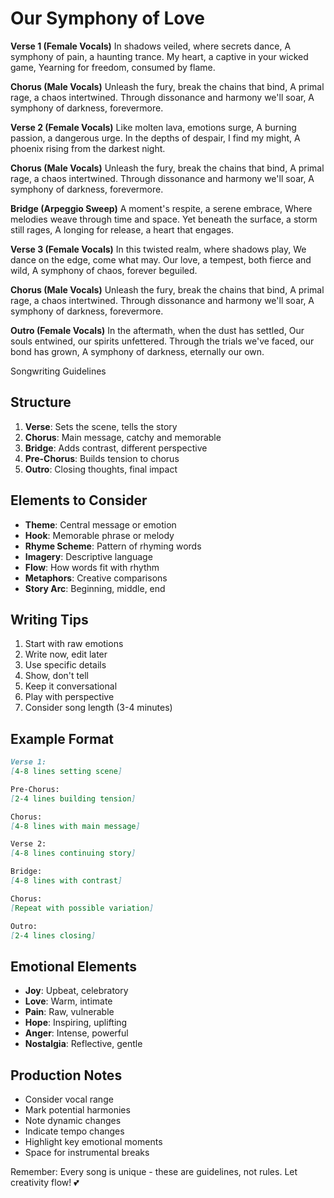 # Our Symphony of Love

**Verse 1 (Female Vocals)**
In shadows veiled, where secrets dance,
A symphony of pain, a haunting trance.
My heart, a captive in your wicked game,
Yearning for freedom, consumed by flame.

**Chorus (Male Vocals)**
Unleash the fury, break the chains that bind,
A primal rage, a chaos intertwined.
Through dissonance and harmony we'll soar,
A symphony of darkness, forevermore.

**Verse 2 (Female Vocals)**
Like molten lava, emotions surge,
A burning passion, a dangerous urge.
In the depths of despair, I find my might,
A phoenix rising from the darkest night.

**Chorus (Male Vocals)**
Unleash the fury, break the chains that bind,
A primal rage, a chaos intertwined.
Through dissonance and harmony we'll soar,
A symphony of darkness, forevermore.

**Bridge (Arpeggio Sweep)**
A moment's respite, a serene embrace,
Where melodies weave through time and space.
Yet beneath the surface, a storm still rages,
A longing for release, a heart that engages.

**Verse 3 (Female Vocals)**
In this twisted realm, where shadows play,
We dance on the edge, come what may.
Our love, a tempest, both fierce and wild,
A symphony of chaos, forever beguiled.

**Chorus (Male Vocals)**
Unleash the fury, break the chains that bind,
A primal rage, a chaos intertwined. Through dissonance and
harmony we'll soar, A symphony of darkness, forevermore.

**Outro (Female Vocals)** In the aftermath, when the dust has settled,
Our souls entwined, our spirits unfettered.
Through the trials we've faced, our bond has grown,
A symphony of darkness, eternally our own.

 Songwriting Guidelines

## Structure

1. **Verse**: Sets the scene, tells the story
2. **Chorus**: Main message, catchy and memorable
3. **Bridge**: Adds contrast, different perspective
4. **Pre-Chorus**: Builds tension to chorus
5. **Outro**: Closing thoughts, final impact

## Elements to Consider

- **Theme**: Central message or emotion
- **Hook**: Memorable phrase or melody
- **Rhyme Scheme**: Pattern of rhyming words
- **Imagery**: Descriptive language
- **Flow**: How words fit with rhythm
- **Metaphors**: Creative comparisons
- **Story Arc**: Beginning, middle, end

## Writing Tips

1. Start with raw emotions
2. Write now, edit later
3. Use specific details
4. Show, don't tell
5. Keep it conversational
6. Play with perspective
7. Consider song length (3-4 minutes)

## Example Format

```md
Verse 1:
[4-8 lines setting scene]

Pre-Chorus:
[2-4 lines building tension]

Chorus:
[4-8 lines with main message]

Verse 2:
[4-8 lines continuing story]

Bridge:
[4-8 lines with contrast]

Chorus:
[Repeat with possible variation]

Outro:
[2-4 lines closing]
```

## Emotional Elements

- **Joy**: Upbeat, celebratory
- **Love**: Warm, intimate
- **Pain**: Raw, vulnerable
- **Hope**: Inspiring, uplifting
- **Anger**: Intense, powerful
- **Nostalgia**: Reflective, gentle

## Production Notes

- Consider vocal range
- Mark potential harmonies
- Note dynamic changes
- Indicate tempo changes
- Highlight key emotional moments
- Space for instrumental breaks

Remember: Every song is unique - these are guidelines, not rules. Let creativity flow! 💕
